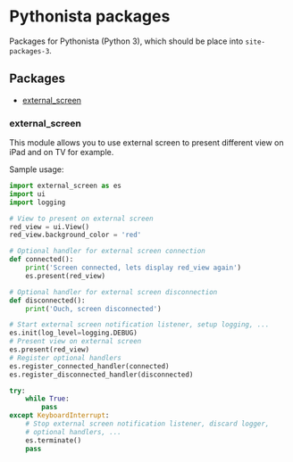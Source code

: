 # Pythonista packages

Packages for Pythonista (Python 3), which should be place into `site-packages-3`.

## Packages

* [external_screen](#external_screen)

### external_screen

This module allows you to use external screen to present different view on
iPad and on TV for example.

Sample usage:

```python
import external_screen as es
import ui
import logging

# View to present on external screen
red_view = ui.View()
red_view.background_color = 'red'

# Optional handler for external screen connection
def connected():
	print('Screen connected, lets display red_view again')
	es.present(red_view)

# Optional handler for external screen disconnection
def disconnected():
	print('Ouch, screen disconnected')

# Start external screen notification listener, setup logging, ...
es.init(log_level=logging.DEBUG)
# Present view on external screen
es.present(red_view)
# Register optional handlers
es.register_connected_handler(connected)
es.register_disconnected_handler(disconnected)

try:
	while True:
		pass
except KeyboardInterrupt:
	# Stop external screen notification listener, discard logger,
	# optional handlers, ...
	es.terminate()
	pass
```



